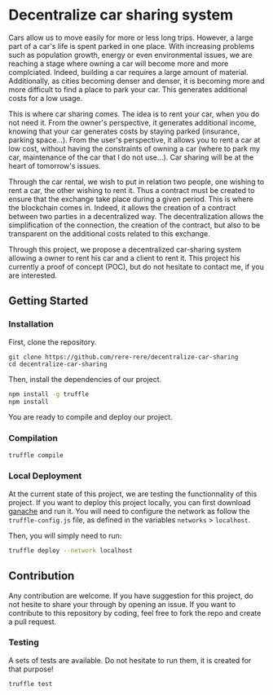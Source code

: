 
# Decentralize car sharing system

Cars allow us to move easily for more or less long trips. However, a large part of a car's life is spent parked in one place. With increasing problems such as population growth, energy or even environmental issues, we are reaching a stage where owning a car will become more and more complciated. Indeed, building a car requires a large amount of material. Additionally, as cities becoming denser and denser, it is becoming more and more difficult to find a place to park your car. This generates additional costs for a low usage.

This is where car sharing comes. The idea is to rent your car, when you do not need it. From the owner's perspective, it generates additional income, knowing that your car generates costs by staying parked (insurance, parking space...). From the user's perspective, it allows you to rent a car at low cost, without having the constraints of owning a car (where to park my car, maintenance of the car that I do not use...). Car sharing will be at the heart of tomorrow's issues. 

Through the car rental, we wish to put in relation two people, one wishing to rent a car, the other wishing to rent it. Thus a contract must be created to ensure that the exchange take place during a given period. This is where the blockchain comes in. Indeed, it allows the creation of a contract between two parties in a decentralized way. The decentralization allows the simplification of the connection, the creation of the contract, but also to be transparent on the additional costs related to this exchange.

Through this project, we propose a decentralized car-sharing system allowing a owner to rent his car and a client to rent it. This project his currently a proof of concept (POC), but do not hesitate to contact me, if you are interested.

## Getting Started

### Installation

First, clone the repository.

```
git clone https://github.com/rere-rere/decentralize-car-sharing
cd decentralize-car-sharing
```

Then, install the dependencies of our project. 

```bash
npm install -g truffle
npm install
```

You are ready to compile and deploy our project.

### Compilation 

```bash
truffle compile
```

### Local Deployment

At the current state of this project, we are testing the functionnality of this project. 
If you want to deploy this project locally, you can first download [ganache](https://trufflesuite.com/ganache/) and run it. You will need to configure the network as follow the `truffle-config.js` file, as defined in the variables `networks` > `localhost`.

Then, you will simply need to run:

```bash
truffle deploy --network localhost
```

## Contribution

Any contribution are welcome. If you have suggestion for this project, do not hesite to share your through by opening an issue.
If you want to contribute to this repository by coding, feel free to fork the repo and create a pull request.

### Testing

A sets of tests are available. Do not hesitate to run them, it is created for that purpose!

```bash
truffle test
```
